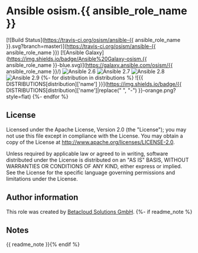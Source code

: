 # Ansible osism.{{ ansible_role_name }}

[![Build Status](https://travis-ci.org/osism/ansible-{{ ansible_role_name }}.svg?branch=master)](https://travis-ci.org/osism/ansible-{{ ansible_role_name }})
[![Ansible Galaxy](https://img.shields.io/badge/Ansible%20Galaxy-osism.{{ ansible_role_name }}-blue.svg)](https://galaxy.ansible.com/osism/{{ ansible_role_name }}/)
![Ansible 2.6](https://img.shields.io/badge/Ansible-2.6-green.png?style=flat)
![Ansible 2.7](https://img.shields.io/badge/Ansible-2.7-green.png?style=flat)
![Ansible 2.8](https://img.shields.io/badge/Ansible-2.8-green.png?style=flat)
![Ansible 2.9](https://img.shields.io/badge/Ansible-2.9-green.png?style=flat)
{%- for distribution in distributions %}
![{{ DISTRIBUTIONS[distribution]['name'] }}](https://img.shields.io/badge/{{ DISTRIBUTIONS[distribution]['name']|replace(" ", "-") }}-orange.png?style=flat)
{%- endfor %}

License
-------

Licensed under the Apache License, Version 2.0 (the "License");
you may not use this file except in compliance with the License.
You may obtain a copy of the License at http://www.apache.org/licenses/LICENSE-2.0.

Unless required by applicable law or agreed to in writing, software
distributed under the License is distributed on an "AS IS" BASIS,
WITHOUT WARRANTIES OR CONDITIONS OF ANY KIND, either express or implied.
See the License for the specific language governing permissions and
limitations under the License.

Author information
------------------

This role was created by [Betacloud Solutions GmbH](https://betacloud-solutions.de).
{%- if readme_note %}

Notes
-----

{{ readme_note }}{% endif %}
